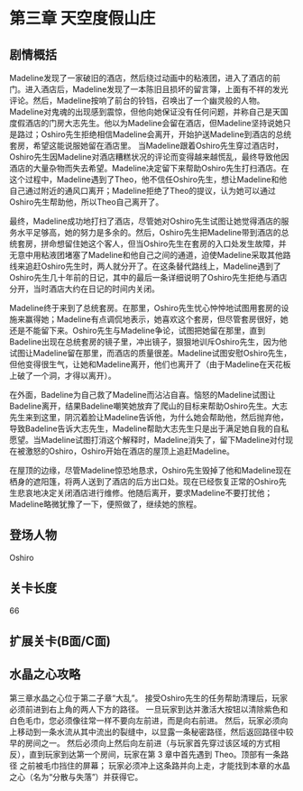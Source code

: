 # 第三章 天空度假山庄
## 剧情概括
Madeline发现了一家破旧的酒店，然后绕过动画中的粘液团，进入了酒店的前门。进入酒店后，Madeline发现了一本陈旧且损坏的留言簿，上面有不祥的发光评论。然后，Madeline按响了前台的铃铛，召唤出了一个幽灵般的人物。Madeline对鬼魂的出现感到震惊，但他向她保证没有任何问题，并称自己是天国度假酒店的门房大志先生。他以为Madeline会留在酒店，但Madeline坚持说她只是路过；Oshiro先生拒绝相信Madeline会离开，开始护送Madeline到酒店的总统套房，希望这能说服她留在酒店里。
当Madeline跟着Oshiro先生穿过酒店时，Oshiro先生因Madeline对酒店糟糕状况的评论而变得越来越慌乱，最终导致他因酒店的大量杂物而失去希望。Madeline决定留下来帮助Oshiro先生打扫酒店。在这个过程中，Madeline遇到了Theo，他不信任Oshiro先生，想让Madeline和他自己通过附近的通风口离开；Madeline拒绝了Theo的提议，认为她可以通过Oshiro先生帮助他，所以Theo自己离开了。

最终，Madeline成功地打扫了酒店，尽管她对Oshiro先生试图让她觉得酒店的服务水平足够高，她的努力是多余的。然后，Oshiro先生把Madeline带到酒店的总统套房，拼命想留住她这个客人，但当Oshiro先生在套房的入口处发生故障，并无意中用粘液团堵塞了Madeline和他自己之间的通道，迫使Madeline采取其他路线来追赶Oshiro先生时，两人就分开了。在这条替代路线上，Madeline遇到了Oshiro先生几十年前的日记，其中的最后一条详细说明了Oshiro先生拒绝与酒店分开，当时酒店大约在日记的时间内关闭。

Madeline终于来到了总统套房。在那里，Oshiro先生忧心忡忡地试图用套房的设施来赢得她；Madeline有点调侃地表示，她喜欢这个套房，但尽管套房很好，她还是不能留下来。Oshiro先生与Madeline争论，试图把她留在那里，直到Badeline出现在总统套房的镜子里，冲出镜子，狠狠地训斥Oshiro先生，因为他试图让Madeline留在那里，而酒店的质量很差。Madeline试图安慰Oshiro先生，但他变得很生气，让她和Madeline离开，他们也离开了（由于Madeline在天花板上破了一个洞，才得以离开）。

在外面，Badeline为自己救了Madeline而沾沾自喜。恼怒的Madeline试图让Badeline离开，结果Badeline嘲笑她放弃了爬山的目标来帮助Oshiro先生。大志先生来到这里，阴沉着脸让Madeline告诉他，为什么她会帮助他，然后抛弃他，导致Badeline告诉大志先生，Madeline帮助大志先生只是出于满足她自我的自私愿望。当Madeline试图打消这个解释时，Madeline消失了，留下Madeline对付现在被激怒的Oshiro，Oshiro开始在酒店的屋顶上追赶Madeline。

在屋顶的边缘，尽管Madeline惊恐地恳求，Oshiro先生毁掉了他和Madeline现在栖身的遮阳篷，将两人送到了酒店的后方出口处。现在已经恢复正常的Oshiro先生悲哀地决定关闭酒店进行维修。他随后离开，要求Madeline不要打扰他；Madeline略微犹豫了一下，便照做了，继续她的旅程。
## 登场人物
Oshiro
## 关卡长度
66
## 扩展关卡(**B面**/**C面**)
## 水晶之心攻略
第三章水晶之心位于第二子章“大乱”。 接受Oshiro先生的任务帮助清理后，玩家必须前进到右上角的两人下方的路径。 一旦玩家到达并激活大按钮以清除紫色和白色毛巾，您必须像往常一样不要向左前进，而是向右前进。 然后，玩家必须向上移动到一条水流从其中流出的裂缝中，以显露一条秘密路径，然后返回路径中较早的房间之一。 然后必须向上然后向左前进（与玩家首先穿过该区域的方式相反），直到玩家到达第一个房间，玩家在第 3 章中首先遇到 Theo。顶部有一条路径 之前被毛巾挡住的屏幕； 玩家必须冲上这条路并向上走，才能找到本章的水晶之心（名为“分散与失落”）并获得它。 
